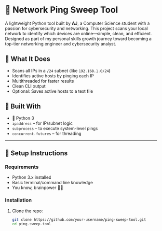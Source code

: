 # 🛜 Network Ping Sweep Tool

A lightweight Python tool built by **AJ**, a Computer Science student with a passion for cybersecurity and networking. This project scans your local network to identify which devices are online—simple, clean, and efficient. Designed as part of my personal skills growth journey toward becoming a top-tier networking engineer and cybersecurity analyst.

## 🚀 What It Does

- Scans all IPs in a `/24` subnet (like `192.168.1.0/24`)
- Identifies active hosts by pinging each IP
- Multithreaded for faster results
- Clean CLI output
- Optional: Saves active hosts to a text file

## 🧰 Built With

- 🐍 Python 3
- `ipaddress` – for IP/subnet logic
- `subprocess` – to execute system-level pings
- `concurrent.futures` – for threading

---

## 🔧 Setup Instructions

### Requirements

- Python 3.x installed
- Basic terminal/command line knowledge
- You know, brainpower 💪🏽

### Installation

1. Clone the repo:
   ```bash
   git clone https://github.com/your-username/ping-sweep-tool.git
   cd ping-sweep-tool

